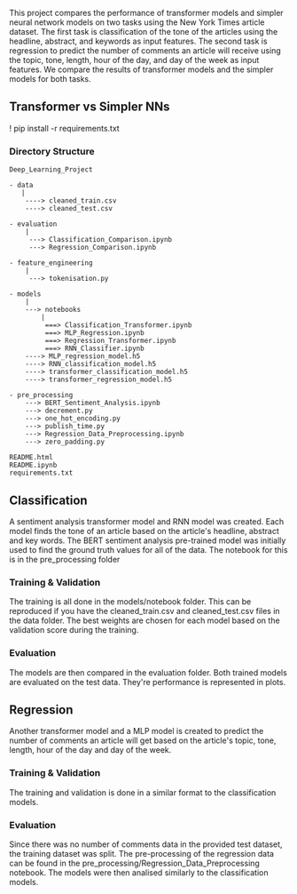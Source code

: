 This project compares the performance of transformer models and simpler neural network models on two tasks using the New York Times article dataset. 
The first task is classification of the tone of the articles using the headline, abstract, and keywords as input features. 
The second task is regression to predict the number of comments an article will receive using the topic, tone, length, hour of the day, 
and day of the week as input features. We compare the results of transformer models and the simpler models for both tasks.

## Transformer vs Simpler NNs

! pip install -r requirements.txt

### Directory Structure
```
Deep_Learning_Project

- data
   |
    ----> cleaned_train.csv
    ----> cleaned_test.csv
    
- evaluation
    |
     ---> Classification_Comparison.ipynb
     ---> Regression_Comparison.ipynb
     
- feature_engineering
    |
     ---> tokenisation.py  

- models
    |
    ---> notebooks
        |
         ===> Classification_Transformer.ipynb
         ===> MLP_Regression.ipynb
         ===> Regression_Transformer.ipynb
         ===> RNN_Classifier.ipynb
    ----> MLP_regression_model.h5
    ----> RNN_classification_model.h5
    ----> transformer_classification_model.h5
    ----> transformer_regression_model.h5
    
- pre_processing
    ---> BERT_Sentiment_Analysis.ipynb
    ---> decrement.py
    ---> one_hot_encoding.py
    ---> publish_time.py
    ---> Regression_Data_Preprocessing.ipynb
    ---> zero_padding.py
    
README.html
README.ipynb
requirements.txt
```

## Classification
A sentiment analysis transformer model and RNN model was created. Each model finds the tone of an article based on the article's headline, abstract and key words. The BERT sentiment analysis pre-trained model was initially used to find the ground truth values for all of the data. The notebook for this is in the pre_processing folder

### Training & Validation
The training is all done in the models/notebook folder. This can be reproduced if you have the cleaned_train.csv and cleaned_test.csv files in the data folder. The best weights are chosen for each model based on the validation score during the training.

### Evaluation
The models are then compared in the evaluation folder. Both trained models are evaluated on the test data. They're performance is represented in plots.

## Regression
Another transformer model and a MLP model is created to predict the number of comments an article will get based on the article's topic, tone, length, hour of the day and day of the week.

### Training & Validation
The training and validation is done in a similar format to the classification models.

### Evaluation
Since there was no number of comments data in the provided test dataset, the training dataset was split. The pre-processing of the regression data can be found in the pre_processing/Regression_Data_Preprocessing notebook. The models were then analised similarly to the classification models.
